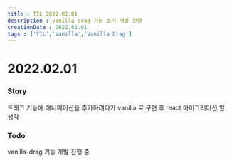 ```yaml
---
title : TIL 2022.02.01
description : vanilla drag 기능 초기 개발 진행
creationDate : 2022.02.01
tags : ['TIL','Vanilla','Vanilla Drag']
---
```


# 2022.02.01

### Story
드래그 기능에 애니메이션을 추가하려다가 vanilla 로 구현 후 react 마이그레이션 할 생각

### Todo
vanilla-drag 기능 개발 진행 중
